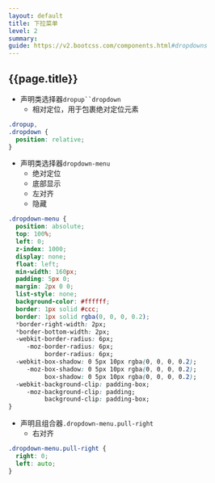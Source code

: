 ```yaml
---
layout: default
title: 下拉菜单
level: 2
summary: 
guide: https://v2.bootcss.com/components.html#dropdowns
---
```

## {{page.title}}
- 声明类选择器`dropup``dropdown`
  - 相对定位，用于包裹绝对定位元素

```css
.dropup,
.dropdown {
  position: relative;
}
```
- 声明类选择器`dropdown-menu`
  - 绝对定位
  - 底部显示
  - 左对齐
  - 隐藏

```css
.dropdown-menu {
  position: absolute;
  top: 100%;
  left: 0;
  z-index: 1000;
  display: none;
  float: left;
  min-width: 160px;
  padding: 5px 0;
  margin: 2px 0 0;
  list-style: none;
  background-color: #ffffff;
  border: 1px solid #ccc;
  border: 1px solid rgba(0, 0, 0, 0.2);
  *border-right-width: 2px;
  *border-bottom-width: 2px;
  -webkit-border-radius: 6px;
     -moz-border-radius: 6px;
          border-radius: 6px;
  -webkit-box-shadow: 0 5px 10px rgba(0, 0, 0, 0.2);
     -moz-box-shadow: 0 5px 10px rgba(0, 0, 0, 0.2);
          box-shadow: 0 5px 10px rgba(0, 0, 0, 0.2);
  -webkit-background-clip: padding-box;
     -moz-background-clip: padding;
          background-clip: padding-box;
}
```
- 声明且组合器`.dropdown-menu.pull-right`
  - 右对齐

```css
.dropdown-menu.pull-right {
  right: 0;
  left: auto;
}
```